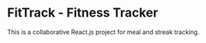 # FitTrack - Fitness Tracker
This is a collaborative React.js project for meal and streak tracking.
